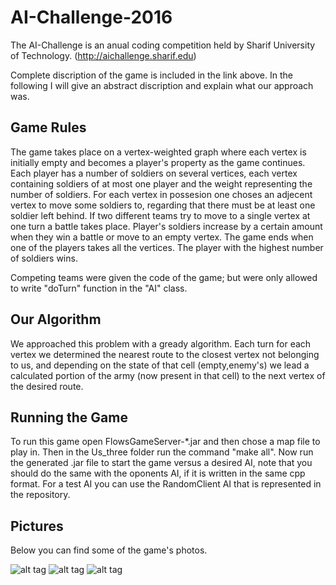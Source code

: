 # AI-Challenge-2016

  The AI-Challenge is an anual coding competition held by Sharif University of Technology. (http://aichallenge.sharif.edu)

  Complete discription of the game is included in the link above. In the following I will give an abstract discription and explain what our approach was.

## Game Rules
  The game takes place on a vertex-weighted graph where each vertex is initially empty and becomes a player's property as the game continues. Each player has a number of soldiers on several vertices, each vertex containing soldiers of at most one player and the weight representing the number of soldiers. For each vertex in possesion one choses an adjecent vertex to move some soldiers to, regarding that there must be at least one soldier left behind. If two different teams try to move to a single vertex at one turn a battle takes place. Player's soldiers increase by a certain amount when they win a battle or move to an empty vertex.
  The game ends when one of the players takes all the vertices. The player with the highest number of soldiers wins.
  
  Competing teams were given the code of the game; but were only allowed to write "doTurn" function in the "AI" class.
  
## Our Algorithm
  We approached this problem with a gready algorithm. Each turn for each vertex we determined the nearest route to the closest vertex not belonging to us, and depending on the state of that cell (empty,enemy's) we lead a calculated portion of the army (now present in that cell) to the next vertex of the desired route.
  
## Running the Game
  To run this game open FlowsGameServer-*.jar and then chose a map file to play in. Then in the Us_three folder run the command "make all". Now run the generated .jar file to start the game versus a desired AI, note that you should do the same with the oponents AI, if it is written in the same cpp format. For a test AI you can use the RandomClient AI that is represented in the repository.
  
## Pictures
  Below you can find some of the game's photos.
  
![alt tag](https://cloud.githubusercontent.com/assets/19167068/22404262/63b78b20-e642-11e6-9b82-120f4b5b7438.png)
![alt tag](https://cloud.githubusercontent.com/assets/19167068/22404264/6d41949c-e642-11e6-99e9-00a1fc55b7da.png)
![alt tag](https://cloud.githubusercontent.com/assets/19167068/22404266/786af0b6-e642-11e6-8be5-1b63bfa37dcb.png)
  
